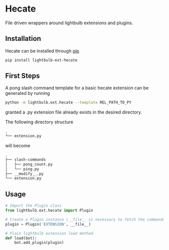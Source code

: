# Hecate
File driven wrappers around lightbulb extensions and plugins.

## Installation
Hecate can be installed through [pip](https://pip.pypa.io/en/stable/)
```bash
pip install lightbulb-ext-hecate
```

## First Steps
A pong slash command template for a basic hecate extension can be generated by running
```bash
python -m lightbulb.ext.hecate --template REL_PATH_TO_PY
```
granted a .py extension file already exists in the desired directory.

The following directory structure
```bash
.
└── extension.py
```
will become
```bash
.
├── slash-commands
│   ├── pong_count.py
│   └── ping.py
├── __modify__.py
└── extension.py
```

## Usage
```python
# Import the Plugin class
from lightbulb.ext.hecate import Plugin

# Create a Plugin instance (__file__ is necessary to fetch the commands and events in other files)
plugin = Plugin('EXTENSION', __file__)

# Plain lightbulb extension load method
def load(bot):
    bot.add_plugin(plugin)
```